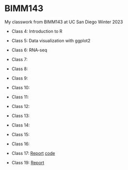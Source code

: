 # BIMM143

My classwork from BIMM143 at UC San Diego Winter 2023

- Class 4: Introduction to R 
- Class 5: Data visualization with ggplot2
- Class 6: RNA-seq
- Class 7: 
- Class 8: 
- Class 9: 
- Class 10: 
- Class 11: 
- Class 12: 
- Class 13: 
- Class 14: 
- Class 15: 
- Class 16: 
- Class 17: [Report](https://github.com/mqnguyen1/bimm143_github/blob/main/class17/class17.md) [code](https://github.com/mqnguyen1/bimm143_github/blob/main/class17/class17.Rmd)

- Class 19: [Report](https://github.com/mqnguyen1/bimm143_github/blob/main/class19/class19.md)

